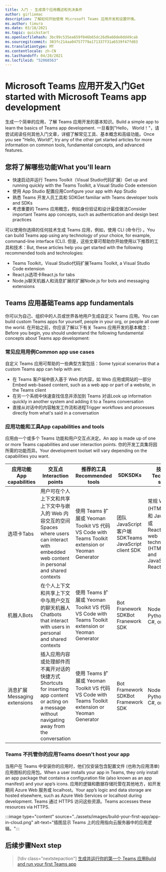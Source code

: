 ```yaml
---
title: 入门 - 生成首个应用概述和先决条件
author: girliemac
description: 了解如何开始使用 Microsoft Teams 应用开发和设置环境。
ms.author: timura
ms.date: 03/18/2021
ms.topic: quickstart
ms.openlocfilehash: 3bc99c535ea659f046b65dc26d9a60de0dd49cab
ms.sourcegitcommit: 303fc214aa04757779a171337f31a6539f47fd03
ms.translationtype: MT
ms.contentlocale: zh-CN
ms.lasthandoff: 04/28/2021
ms.locfileid: "52068563"
---
```

# <a name="get-started-with-microsoft-teams-app-development"></a><span data-ttu-id="b050f-103">Microsoft Teams 应用开发入门</span><span class="sxs-lookup"><span data-stu-id="b050f-103">Get started with Microsoft Teams app development</span></span>

<span data-ttu-id="b050f-104">生成一个简单的应用，了解 Teams 应用开发的基本知识。</span><span class="sxs-lookup"><span data-stu-id="b050f-104">Build a simple app to learn the basics of Teams app development.</span></span> <span data-ttu-id="b050f-105">一旦看到"Hello， World！"，请尝试阅读任何其他入门文章，详细了解常见工具、基本概念和高级功能。</span><span class="sxs-lookup"><span data-stu-id="b050f-105">Once you see "Hello, World!", try any of the other get started articles for more information on common tools, fundamental concepts, and advanced features.</span></span>



## <a name="what-youll-learn"></a><span data-ttu-id="b050f-106">您将了解哪些功能</span><span class="sxs-lookup"><span data-stu-id="b050f-106">What you'll learn</span></span>

* <span data-ttu-id="b050f-107">快速启动并运行 Teams Toolkit（Visual Studio代码扩展）</span><span class="sxs-lookup"><span data-stu-id="b050f-107">Get up and running quickly with the Teams Toolkit, a Visual Studio Code extension</span></span> 
* <span data-ttu-id="b050f-108">使用 App Studio 配置应用</span><span class="sxs-lookup"><span data-stu-id="b050f-108">Configure your app with App Studio</span></span> 
* <span data-ttu-id="b050f-109">熟悉 Teams 开发人员工具和 SDK</span><span class="sxs-lookup"><span data-stu-id="b050f-109">Get familiar with Teams developer tools and SDKs</span></span>
* <span data-ttu-id="b050f-110">考虑重要的 Teams 应用概念，例如身份验证和设计最佳做法</span><span class="sxs-lookup"><span data-stu-id="b050f-110">Consider important Teams app concepts, such as authentication and design best practices</span></span>

<span data-ttu-id="b050f-111">可以使用你选择的任何技术生成 Teams 应用，例如，使用 CLI (命令行) 。</span><span class="sxs-lookup"><span data-stu-id="b050f-111">You can build Teams app using any technology of your choice, for example, command-line interface (CLI).</span></span> <span data-ttu-id="b050f-112">但是，这些文章可帮助你开始使用以下推荐的工具和技术：</span><span class="sxs-lookup"><span data-stu-id="b050f-112">But, these articles help you get started with the following recommended tools and technologies:</span></span>

* <span data-ttu-id="b050f-113">Teams Toolkit，Visual Studio代码扩展</span><span class="sxs-lookup"><span data-stu-id="b050f-113">Teams Toolkit, a Visual Studio Code extension</span></span>
* <span data-ttu-id="b050f-114">React.js选项卡</span><span class="sxs-lookup"><span data-stu-id="b050f-114">React.js for tabs</span></span>
* <span data-ttu-id="b050f-115">Node.js聊天机器人和消息扩展的扩展</span><span class="sxs-lookup"><span data-stu-id="b050f-115">Node.js for bots and messaging extensions</span></span>


## <a name="teams-app-fundamentals"></a><span data-ttu-id="b050f-116">Teams 应用基础</span><span class="sxs-lookup"><span data-stu-id="b050f-116">Teams app fundamentals</span></span>

<span data-ttu-id="b050f-117">你可以为自己、组织中的人员或世界各地用户生成自定义 Teams 应用。</span><span class="sxs-lookup"><span data-stu-id="b050f-117">You can build custom Teams apps for yourself, people in your org, or people all over the world.</span></span> <span data-ttu-id="b050f-118">在开始之前，你应该了解以下有关 Teams 应用开发的基本概念：</span><span class="sxs-lookup"><span data-stu-id="b050f-118">Before you begin, you should understand the following fundamental concepts about Teams app development:</span></span>

### <a name="common-app-use-cases"></a><span data-ttu-id="b050f-119">常见应用用例</span><span class="sxs-lookup"><span data-stu-id="b050f-119">Common app use cases</span></span>

<span data-ttu-id="b050f-120">自定义 Teams 应用可帮助的一些典型方案包括：</span><span class="sxs-lookup"><span data-stu-id="b050f-120">Some typical scenarios that a custom Teams app can help with are:</span></span>

* <span data-ttu-id="b050f-121">在 Teams 客户端中嵌入基于 Web 的内容，如 Web 应用或网站的一部分</span><span class="sxs-lookup"><span data-stu-id="b050f-121">Embed web-based content, such as a web app or part of a website, in the Teams client</span></span>
* <span data-ttu-id="b050f-122">在另一个系统中快速查找信息并添加到 Teams 对话</span><span class="sxs-lookup"><span data-stu-id="b050f-122">Look up information quickly in another system and adding it to a Teams conversation</span></span> 
* <span data-ttu-id="b050f-123">直接从对话中的内容触发工作流和进程</span><span class="sxs-lookup"><span data-stu-id="b050f-123">Trigger workflows and processes directly from what's said in a conversation</span></span> 

### <a name="app-capabilities-and-tools"></a><span data-ttu-id="b050f-124">应用功能和工具</span><span class="sxs-lookup"><span data-stu-id="b050f-124">App capabilities and tools</span></span>

<span data-ttu-id="b050f-125">应用由一个或多个 Teams 功能和用户交互点决定。</span><span class="sxs-lookup"><span data-stu-id="b050f-125">An app is made up of one or more Teams capabilities and user interaction points.</span></span> <span data-ttu-id="b050f-126">你的开发工具集将因所需的功能而异。</span><span class="sxs-lookup"><span data-stu-id="b050f-126">Your development toolset will vary depending on the capabilities you want.</span></span>

| <span data-ttu-id="b050f-127">**应用功能**</span><span class="sxs-lookup"><span data-stu-id="b050f-127">**App capabilities**</span></span>| <span data-ttu-id="b050f-128">**交互点**</span><span class="sxs-lookup"><span data-stu-id="b050f-128">**Interaction points**</span></span> | <span data-ttu-id="b050f-129">**推荐的工具**</span><span class="sxs-lookup"><span data-stu-id="b050f-129">**Recommended tools**</span></span> | <span data-ttu-id="b050f-130">**SDK**</span><span class="sxs-lookup"><span data-stu-id="b050f-130">**SDKs**</span></span> | <span data-ttu-id="b050f-131">**技术堆栈**</span><span class="sxs-lookup"><span data-stu-id="b050f-131">**Technology stacks**</span></span> |
|--------|--------|--------|--------|--------|
| <span data-ttu-id="b050f-132">选项卡</span><span class="sxs-lookup"><span data-stu-id="b050f-132">Tabs</span></span> | <span data-ttu-id="b050f-133">用户可在个人上下文和共享上下文中与嵌入的 Web 内容交互的空间</span><span class="sxs-lookup"><span data-stu-id="b050f-133">Spaces where users can interact with embedded web content in personal and shared contexts</span></span> | <span data-ttu-id="b050f-134">使用 Teams 扩展或 Yeoman Toolkit VS 代码</span><span class="sxs-lookup"><span data-stu-id="b050f-134">VS Code with Teams Toolkit extension or Yeoman Generator</span></span> | <span data-ttu-id="b050f-135">团队 JavaScript 客户端 SDK</span><span class="sxs-lookup"><span data-stu-id="b050f-135">Teams JavaScript client SDK</span></span> | <span data-ttu-id="b050f-136">常规 Web 技术 (HTML、CSS 和 JavaScript) 或 React.js</span><span class="sxs-lookup"><span data-stu-id="b050f-136">General web technologies (HTML, CSS, and JavaScript) or React.js</span></span> |
| <span data-ttu-id="b050f-137">机器人</span><span class="sxs-lookup"><span data-stu-id="b050f-137">Bots</span></span> | <span data-ttu-id="b050f-138">在个人上下文和共享上下文中与用户交互的聊天机器人</span><span class="sxs-lookup"><span data-stu-id="b050f-138">Chatbots that interact with users in personal and shared contexts</span></span> | <span data-ttu-id="b050f-139">使用 Teams 扩展或 Yeoman Toolkit VS 代码</span><span class="sxs-lookup"><span data-stu-id="b050f-139">VS Code with Teams Toolkit extension or Yeoman Generator</span></span> | <span data-ttu-id="b050f-140">Bot Franework SDK</span><span class="sxs-lookup"><span data-stu-id="b050f-140">Bot Franework SDK</span></span> | <span data-ttu-id="b050f-141">Node.js、C# 或 Python</span><span class="sxs-lookup"><span data-stu-id="b050f-141">Node.js, C#, or Python</span></span> | 
| <span data-ttu-id="b050f-142">消息扩展</span><span class="sxs-lookup"><span data-stu-id="b050f-142">Messaging extensions</span></span> | <span data-ttu-id="b050f-143">插入应用内容或处理邮件而不离开对话的快捷方式</span><span class="sxs-lookup"><span data-stu-id="b050f-143">Shortcuts for inserting app content or acting on a message without navigating away from the conversation</span></span> | <span data-ttu-id="b050f-144">使用 Teams 扩展或 Yeoman Toolkit VS 代码</span><span class="sxs-lookup"><span data-stu-id="b050f-144">VS Code with Teams Toolkit extension or Yeoman Generator</span></span> | <span data-ttu-id="b050f-145">Bot Framework SDK</span><span class="sxs-lookup"><span data-stu-id="b050f-145">Bot Framework SDK</span></span> | <span data-ttu-id="b050f-146">Node.js、C# 或 Python</span><span class="sxs-lookup"><span data-stu-id="b050f-146">Node.js, C#, or Python</span></span> |

### <a name="teams-doesnt-host-your-app"></a><span data-ttu-id="b050f-147">Teams 不托管你的应用</span><span class="sxs-lookup"><span data-stu-id="b050f-147">Teams doesn't host your app</span></span>

<span data-ttu-id="b050f-148">当用户在 Teams 中安装你的应用时，他们仅安装包含配置文件 (也称为应用清单) 应用图标的应用包。</span><span class="sxs-lookup"><span data-stu-id="b050f-148">When a user installs your app in Teams, they only install an app package that contains a configuration file (also known as an app manifest) and your app’s icons.</span></span> <span data-ttu-id="b050f-149">应用的逻辑和数据存储托管在其他地方，如开发期间 Azure Web 服务或 localhost。</span><span class="sxs-lookup"><span data-stu-id="b050f-149">Your app’s logic and data storage are hosted elsewhere, such as Azure Web Services or localhost during development.</span></span> <span data-ttu-id="b050f-150">Teams 通过 HTTPS 访问这些资源。</span><span class="sxs-lookup"><span data-stu-id="b050f-150">Teams accesses these resources via HTTPS.</span></span>

:::image type="content" source="../assets/images/build-your-first-app/app-in-cloud.png" alt-text="插图显示 Teams 上的应用指向云服务器中的应用逻辑。":::

## <a name="next-step"></a><span data-ttu-id="b050f-152">后续步骤</span><span class="sxs-lookup"><span data-stu-id="b050f-152">Next step</span></span>

> [!div class="nextstepaction"]
> [<span data-ttu-id="b050f-153">生成并运行你的第一个 Teams 应用</span><span class="sxs-lookup"><span data-stu-id="b050f-153">Build and run your first Teams app</span></span>](../build-your-first-app/build-and-run.md)
